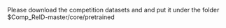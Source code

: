 Please download the competition datasets and and put it under the folder
$Comp_ReID-master/core/pretrained